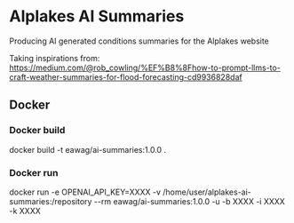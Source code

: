 # Alplakes AI Summaries

Producing AI generated conditions summaries for the Alplakes website

Taking inspirations from: https://medium.com/@rob_cowling/%EF%B8%8Fhow-to-prompt-llms-to-craft-weather-summaries-for-flood-forecasting-cd9936828daf

## Docker

### Docker build

docker build -t eawag/ai-summaries:1.0.0 .

### Docker run

docker run -e OPENAI_API_KEY=XXXX -v /home/user/alplakes-ai-summaries:/repository --rm eawag/ai-summaries:1.0.0 -u -b XXXX -i XXXX -k XXXX